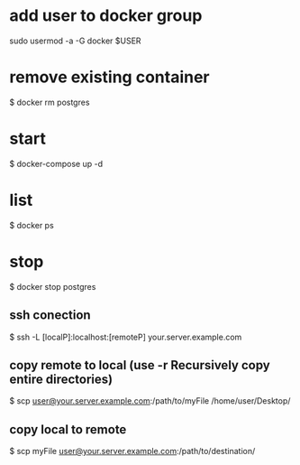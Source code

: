 # add user to docker group
sudo usermod -a -G docker $USER

# remove existing container
$ docker rm postgres

# start
$ docker-compose up -d

# list
$ docker ps

# stop
$ docker stop postgres

## ssh conection
$ ssh -L [localP]:localhost:[remoteP] your.server.example.com

## copy remote to local (use -r Recursively copy entire directories)
$ scp user@your.server.example.com:/path/to/myFile /home/user/Desktop/

## copy local to remote
$ scp myFile user@your.server.example.com:/path/to/destination/
